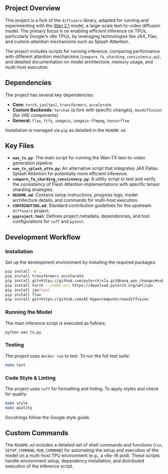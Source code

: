 
## Project Overview

This project is a fork of the `diffusers` library, adapted for running and experimenting with the [Wan 2.1](https://huggingface.co/Wan-AI/Wan2.1-T2V-14B-Diffusers) model, a large-scale text-to-video diffusion model. The primary focus is on enabling efficient inference on TPUs, particularly Google's v6e TPUs, by leveraging technologies like JAX, Flax, and custom attention mechanisms such as Splash Attention.

The project includes scripts for running inference, comparing performance with different attention mechanisms (`compare_fa_sharding_consistency.py`), and detailed documentation on model architecture, memory usage, and multi-host execution.

## Dependencies

The project has several key dependencies:

- **Core:** `torch`, `jax[tpu]`, `transformers`, `accelerate`
- **Custom Backends:** `torchax` (a fork with specific changes), `maxdiffusion` (for VAE components)
- **General:** `flax`, `ftfy`, `imageio`, `imageio-ffmpeg`, `tensorflow`

Installation is managed via `pip` as detailed in the `README.md`.

## Key Files

- **`wan_tx.py`**: The main script for running the Wan-TX text-to-video generation pipeline.
- **`wan_tx_splash_attn.py`**: An alternative script that integrates JAX Pallas Splash Attention for potentially more efficient inference.
- **`compare_fa_sharding_consistency.py`**: A utility script to test and verify the consistency of Flash Attention implementations with specific tensor sharding strategies.
- **`README.md`**: Contains setup instructions, progress logs, model architecture details, and commands for multi-host execution.
- **`CONTRIBUTING.md`**: Standard contribution guidelines for the upstream `diffusers` project.
- **`pyproject.toml`**: Defines project metadata, dependencies, and tool configurations for `ruff` and `pytest`.

## Development Workflow

### Installation

Set up the development environment by installing the required packages:

```bash
pip install -e .
pip install transformers accelerate
pip install git+https://github.com/pytorch/xla.git@hanq_wan_changes#subdirectory=torchax
pip install torch --index-url https://download.pytorch.org/whl/cpu
pip install jax[tpu]
pip install flax
pip install git+https://github.com/AI-Hypercomputer/maxdiffusion
```

### Running the Model

The main inference script is executed as follows:

```bash
python wan_tx.py
```

### Testing

The project uses `docker run` to test. To run the full test suite:

```bash
make test
```

### Code Style & Linting

The project uses `ruff` for formatting and linting. To apply styles and check for quality:

```bash
make style
make quality
```

Docstrings follow the Google style guide.

## Custom Commands

The `README.md` includes a detailed set of shell commands and functions (`run`, `SETUP_COMMAND`, `RUN_COMMAND`) for automating the setup and execution of the model on a multi-host TPU environment (e.g., a v6e-16 pod). These scripts handle environment setup, dependency installation, and distributed execution of the inference script.
